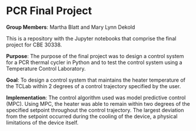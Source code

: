 # PCR Final Project
**Group Members**: Martha Blatt and Mary Lynn Dekold

This is a repository with the Jupyter notebooks that comprise the final project for CBE 30338.

**Purpose**: The purpose of the final project was to design a control system for a PCR thermal cycler in Python and to test the control system using a Temperature Control Laboratory. 

**Goal**: To design a control system that maintains the heater temperature of the TCLab within 2 degrees of a control trajectory specified by the user.

**Implementation**: The control algorithm used was model predictive control (MPC). Using MPC, the heater was able to remain within two degrees of the specified setpoint throughout the control trajectory. The largest deviation from the setpoint occurred during the cooling of the device, a physical limitations of the device itself. 


